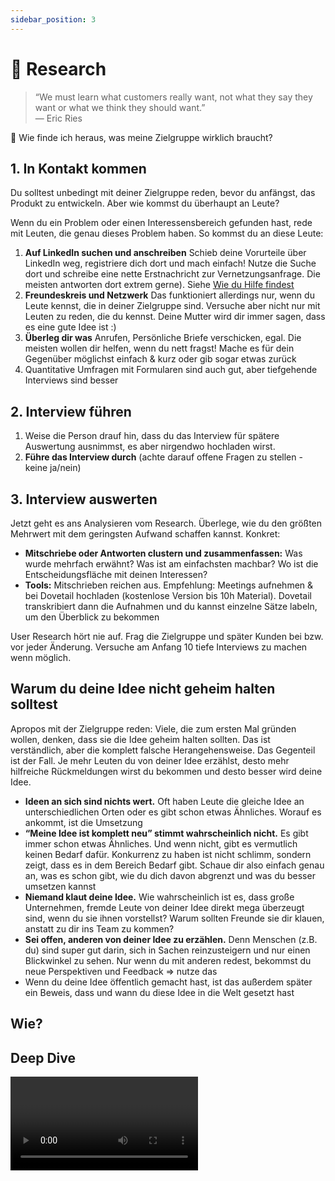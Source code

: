 ```yaml
---
sidebar_position: 3
---
```


# 🔎 Research

> “We must learn what customers really want, not what they say they want or what we think they should want.”\
> ― Eric Ries

<Callout>
  🤔 Wie finde ich heraus, was meine Zielgruppe wirklich braucht?
</Callout>

## 1. In Kontakt kommen

Du solltest unbedingt mit deiner Zielgruppe reden, bevor du anfängst, das Produkt zu entwickeln. Aber wie kommst du überhaupt an Leute?

Wenn du ein Problem oder einen Interessensbereich gefunden hast, rede mit Leuten, die genau dieses Problem haben. So kommst du an diese Leute:

1. **Auf LinkedIn suchen und anschreiben**
   Schieb deine Vorurteile über LinkedIn weg, registriere dich dort und mach einfach! Nutze die Suche dort und schreibe eine nette Erstnachricht zur Vernetzungsanfrage. Die meisten antworten dort extrem gerne). Siehe <ins> [Wie du Hilfe findest](https://www.notion.so/Wie-du-Hilfe-findest-95f7ab5746634edcb462950c27e5ea72?pvs=21)</ins>
2. **Freundeskreis und Netzwerk**
   Das funktioniert allerdings nur, wenn du Leute kennst, die in deiner Zielgruppe sind. Versuche aber nicht nur mit Leuten zu reden, die du kennst. Deine Mutter wird dir immer sagen, dass es eine gute Idee ist :)
3. **Überleg dir was**
   Anrufen, Persönliche Briefe verschicken, egal. Die meisten wollen dir helfen, wenn du nett fragst! Mache es für dein Gegenüber möglichst einfach & kurz oder gib sogar etwas zurück
4. Quantitative Umfragen mit Formularen sind auch gut, aber tiefgehende Interviews sind besser

## 2. Interview führen

1. Weise die Person drauf hin, dass du das Interview für spätere Auswertung ausnimmst, es aber nirgendwo hochladen wirst.
2. **Führe das Interview durch** (achte darauf offene Fragen zu stellen - keine ja/nein)

## 3. Interview auswerten

Jetzt geht es ans Analysieren vom Research. Überlege, wie du den größten Mehrwert mit dem geringsten Aufwand schaffen kannst. Konkret:

- **Mitschriebe oder Antworten clustern und zusammenfassen:** Was wurde mehrfach erwähnt? Was ist am einfachsten machbar? Wo ist die Entscheidungsfläche mit deinen Interessen?
- **Tools:** Mitschrieben reichen aus. Empfehlung: Meetings aufnehmen & bei Dovetail hochladen (kostenlose Version bis 10h Material). Dovetail transkribiert dann die Aufnahmen und du kannst einzelne Sätze labeln, um den Überblick zu bekommen

User Research hört nie auf. Frag die Zielgruppe und später Kunden bei bzw. vor jeder Änderung. Versuche am Anfang 10 tiefe Interviews zu machen wenn möglich.

## Warum du deine Idee nicht geheim halten solltest

Apropos mit der Zielgruppe reden: Viele, die zum ersten Mal gründen wollen, denken, dass sie die Idee geheim halten sollten.
Das ist verständlich, aber die komplett falsche Herangehensweise. Das Gegenteil ist der Fall. Je mehr Leuten du von deiner Idee erzählst, desto mehr hilfreiche Rückmeldungen wirst du bekommen und desto besser wird deine Idee.

- **Ideen an sich sind nichts wert.** Oft haben Leute die gleiche Idee an unterschiedlichen Orten oder es gibt schon etwas Ähnliches. Worauf es ankommt, ist die Umsetzung
  ‍
- **“Meine Idee ist komplett neu” stimmt wahrscheinlich nicht.** Es gibt immer schon etwas Ähnliches. Und wenn nicht, gibt es vermutlich keinen Bedarf dafür. Konkurrenz zu haben ist nicht schlimm, sondern zeigt, dass es in dem Bereich Bedarf gibt. Schaue dir also einfach genau an, was es schon gibt, wie du dich davon abgrenzt und was du besser umsetzen kannst
  ‍
- **Niemand klaut deine Idee.** Wie wahrscheinlich ist es, dass große Unternehmen, fremde Leute von deiner Idee direkt mega überzeugt sind, wenn du sie ihnen vorstellst? Warum sollten Freunde sie dir klauen, anstatt zu dir ins Team zu kommen?
  ‍
- **Sei offen, anderen von deiner Idee zu erzählen.** Denn Menschen (z.B. du) sind super gut darin, sich in Sachen reinzusteigern und nur einen Blickwinkel zu sehen. Nur wenn du mit anderen redest, bekommst du neue Perspektiven und Feedback ⇒ nutze das
  ‍
- Wenn du deine Idee öffentlich gemacht hast, ist das außerdem später ein Beweis, dass und wann du diese Idee in die Welt gesetzt hast

## Wie?

<Tooltipp
  toolName="Notion"
  toolDescription="Kopiere dir einfach ein User Interview Template"
  toolSource="https://www.notion.so/de-de/templates/category/user-interviews"
  buttonText="Zu den Templates"
/>

## Deep Dive

<Grid>
  <Video sourceId="z1iF1c8w5Lg" />
  <Video sourceId="MT4Ig2uqjTc" />
  <Video sourceId="2wF9tWSugm4" />
  <Video sourceId="sVUKjCkEt3I" />
</Grid>

